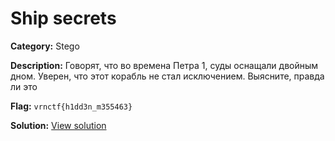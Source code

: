 # Ship secrets

**Category:** Stego

**Description:**
Говорят, что во времена Петра 1, суды оснащали двойным дном.
Уверен, что этот корабль не стал исключением. Выясните, правда ли это


**Flag:** `vrnctf{h1dd3n_m355463}`

**Solution:** [View solution](solution)

